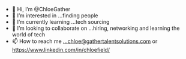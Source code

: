 - 👋 Hi, I’m @ChloeGather
- 👀 I’m interested in ...finding people
- 🌱 I’m currently learning ...tech sourcing 
- 💞️ I’m looking to collaborate on ...hiring, networking and learning the world of tech
- 📫 How to reach me ...chloe@gathertalentsolutions.com or https://www.linkedin.com/in/chloefield/

<!---
ChloeGather/ChloeGather is a ✨ special ✨ repository because its `README.md` (this file) appears on your GitHub profile.
You can click the Preview link to take a look at your changes.
--->
